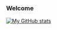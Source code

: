 ### Welcome

[![My GitHub stats](https://github-readme-stats.vercel.app/api?username=jasonlam604)](https://github.com/jasonlam604/jasonlam604)

<!--
**jasonlam604/jasonlam604** is a ✨ _special_ ✨ repository because its `README.md` (this file) appears on your GitHub profile.

Here are some ideas to get you started:

- 🔭 I’m currently working on ...
- 🌱 I’m currently learning ...
- 👯 I’m looking to collaborate on ...
- 🤔 I’m looking for help with ...
- 💬 Ask me about ...
- 📫 How to reach me: ...
- 😄 Pronouns: ...
- ⚡ Fun fact: ...
-->

